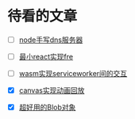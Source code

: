 # 待看的文章

- [ ] [node手写dns服务器](https://zhuanlan.zhihu.com/p/524465089)
- [ ] [最小react实现fre](https://fre.deno.dev/zh)
- [ ] [wasm实现serviceworker间的交互](https://github1s.com/yisar/labor/blob/main/README.md)
- [x] [canvas实现动画回放](https://www.bilibili.com/video/BV1Mm4y1P7jv)

- [x] [超好用的Blob对象](https://github.com/akira-cn/FE_You_dont_know/issues/12)

